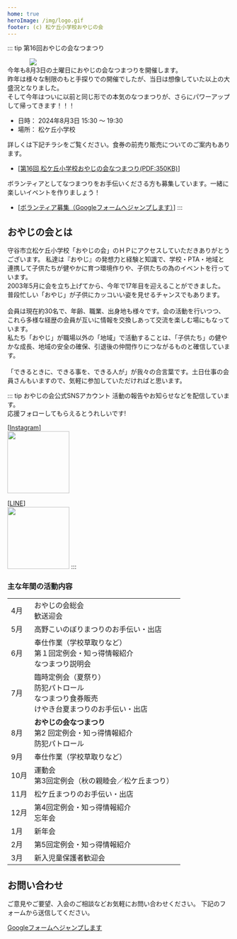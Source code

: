 ```yaml
---
home: true
heroImage: /img/logo.gif
footer: (c) 松ケ丘小学校おやじの会
---
```


::: tip 第16回おやじの会なつまつり 
<div style="max-width: 80%; margin:auto">
<a href="/img/event/202408_summer_fes/2024_matsu_oyaji_summer_fes.pdf">
<img src="/img/event/202408_summer_fes/2024_summer_fes_info.png"></a>
</div>
今年も8月3日の土曜日におやじの会なつまつりを開催します。<br>
昨年は様々な制限のもと手探りでの開催でしたが、当日は想像していた以上の大盛況となりました。<br>
そして今年はついに以前と同じ形での本気のなつまつりが、さらにパワーアップして帰ってきます！！！<br>

* 日時： 2024年8月3日 15:30 〜 19:30
* 場所： 松ケ丘小学校

詳しくは下記チラシをご覧ください。食券の前売り販売についてのご案内もあります。

* [[第16回 松ケ丘小学校おやじの会なつまつり(PDF:350KB)](/img/event/202408_summer_fes/2024_matsu_oyaji_summer_fes.pdf)]

ボランティアとしてなつまつりをお手伝いくださる方も募集しています。一緒に楽しいイベントを作りましょう！

* [[ボランティア募集（Googleフォームへジャンプします）](https://forms.gle/ejCJNRZRdCyKQxkW9)]
:::

## おやじの会とは

守谷市立松ケ丘小学校「おやじの会」のＨＰにアクセスしていただきありがとうございます。
私達は『おやじ』の発想力と経験と知識で、学校・PTA・地域と連携して子供たちが健やかに育つ環境作りや、子供たちの為のイベントを行っています。<br>
2003年5月に会を立ち上げてから、今年で17年目を迎えることができました。<br>
普段忙しい「おやじ」が子供にカッコいい姿を見せるチャンスでもあります。<br>
<br>
会員は現在約30名で、年齢、職業、出身地も様々です。会の活動を行いつつ、これら多様な経歴の会員が互いに情報を交換しあって交流を楽しむ場にもなっています。<br>
私たち「おやじ」が職場以外の「地域」で活動することは、「子供たち」の健やかな成長、地域の安全の確保、引退後の仲間作りにつながるものと確信しています。<br>
<br>
「できるときに、できる事を、できる人が」が我々の合言葉です。土日仕事の会員さんもいますので、気軽に参加していただければと思います。<br>

::: tip おやじの会公式SNSアカウント
活動の報告やお知らせなどを配信しています。<br>
応援フォローしてもらえるとうれしいです!<br>

[[Instagram](https://www.instagram.com/matsu.oyaji.moriya)] <br>
<img src="/img/qr_instagram.png" width="140">

[[LINE](https://lin.ee/nfztBh7I)] <br>
<img src="/img/qr_line.png" width="140">
:::

### 主な年間の活動内容

|  |  |
|---|---|
|  4月 | おやじの会総会<br>歓送迎会 |
|  5月 | 高野こいのぼりまつりのお手伝い・出店 |
|  6月 | 奉仕作業（学校草取りなど）<br>第１回定例会・知っ得情報紹介<br>なつまつり説明会 |
|  7月 | 臨時定例会（夏祭り）<br>防犯パトロール<br>なつまつり食券販売<br>けやき台夏まつりのお手伝い・出店 |
|  8月 | **おやじの会なつまつり**<br>第2 回定例会・知っ得情報紹介<br>防犯パトロール |
|  9月 | 奉仕作業（学校草取りなど） |
| 10月 | 運動会<br>第3回定例会（秋の親睦会／松ケ丘まつり）　 |
| 11月 | 松ケ丘まつりのお手伝い・出店 |
| 12月 | 第4回定例会・知っ得情報紹介<br>忘年会 |
|  1月 | 新年会 |
|  2月 | 第5回定例会・知っ得情報紹介 |
|  3月 | 新入児童保護者歓迎会 |

## お問い合わせ
ご意見やご要望、入会のご相談などお気軽にお問い合わせください。
下記のフォームから送信してください。

[Googleフォームへジャンプします](https://forms.gle/SRHpkVtxykxSA6989)
